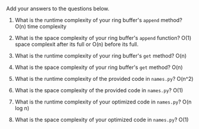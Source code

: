 Add your answers to the questions below.

1. What is the runtime complexity of your ring buffer's `append` method?
    O(n) time complexity

2. What is the space complexity of your ring buffer's `append` function?
    O(1) space complexit after its full or O(n) before its full.  

3. What is the runtime complexity of your ring buffer's `get` method?
    O(n) 

4. What is the space complexity of your ring buffer's `get` method?
    O(n) 

5. What is the runtime complexity of the provided code in `names.py`?
    O(n^2)

6. What is the space complexity of the provided code in `names.py`?
    O(1)

7. What is the runtime complexity of your optimized code in `names.py`?
    O(n log n)

8. What is the space complexity of your optimized code in `names.py`?
    O(1)
